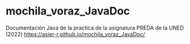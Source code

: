 # mochila_voraz_JavaDoc
Documentación Java de la practica de la asignatura PREDA de la UNED (2022)
https://asier-r.github.io/mochila_voraz_JavaDoc/
